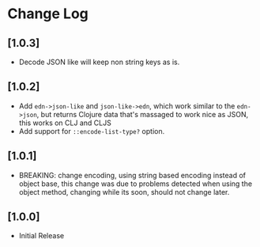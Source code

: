 # Change Log

## [1.0.3]
- Decode JSON like will keep non string keys as is.

## [1.0.2]
- Add `edn->json-like` and `json-like->edn`, which work similar to the `edn->json`, but
returns Clojure data that's massaged to work nice as JSON, this works on CLJ and CLJS
- Add support for `::encode-list-type?` option.

## [1.0.1]
- BREAKING: change encoding, using string based encoding instead of object base, this change was
due to problems detected when using the object method, changing while its soon, should not
change later.

## [1.0.0]
- Initial Release
